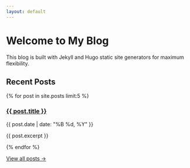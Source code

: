 ```yaml
---
layout: default
---
```


# Welcome to My Blog

This blog is built with Jekyll and Hugo static site generators for maximum flexibility.

## Recent Posts

{% for post in site.posts limit:5 %}
  <article>
    <h3><a href="{{ post.url | relative_url }}">{{ post.title }}</a></h3>
    <time>{{ post.date | date: "%B %d, %Y" }}</time>
    <p>{{ post.excerpt }}</p>
  </article>
{% endfor %}

[View all posts →](/posts/)
